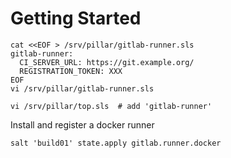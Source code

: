 # Getting Started
```
cat <<EOF > /srv/pillar/gitlab-runner.sls
gitlab-runner:
  CI_SERVER_URL: https://git.example.org/
  REGISTRATION_TOKEN: XXX
EOF
vi /srv/pillar/gitlab-runner.sls

vi /srv/pillar/top.sls  # add 'gitlab-runner'
```

Install and register a docker runner
```
salt 'build01' state.apply gitlab.runner.docker
```
